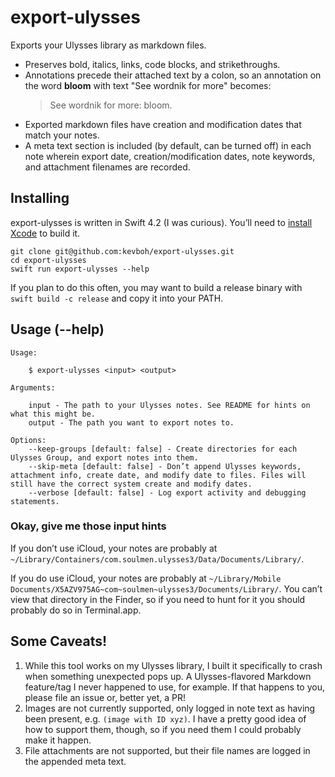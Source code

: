 # export-ulysses

Exports your Ulysses library as markdown files.

- Preserves bold, italics, links, code blocks, and strikethroughs.
- Annotations precede their attached text by a colon, so an annotation on the word **bloom** with text "See wordnik for more" becomes:
  > See wordnik for more: bloom.
- Exported markdown files have creation and modification dates that match your notes.
- A meta text section is included (by default, can be turned off) in each note wherein export date, creation/modification dates, note keywords, and attachment filenames are recorded.

## Installing

export-ulysses is written in Swift 4.2 (I was curious). You’ll need to [install Xcode](https://developer.apple.com/xcode/) to build it.

```
git clone git@github.com:kevboh/export-ulysses.git
cd export-ulysses
swift run export-ulysses --help
```

If you plan to do this often, you may want to build a release binary with `swift build -c release` and copy it into your PATH.

## Usage (--help)

```
Usage:

    $ export-ulysses <input> <output>

Arguments:

    input - The path to your Ulysses notes. See README for hints on what this might be.
    output - The path you want to export notes to.

Options:
    --keep-groups [default: false] - Create directories for each Ulysses Group, and export notes into them.
    --skip-meta [default: false] - Don’t append Ulysses keywords, attachment info, create date, and modify date to files. Files will still have the correct system create and modify dates.
    --verbose [default: false] - Log export activity and debugging statements.
```

### Okay, give me those input hints

If you don’t use iCloud, your notes are probably at `~/Library/Containers/com.soulmen.ulysses3/Data/Documents/Library/`.

If you do use iCloud, your notes are probably at `~/Library/Mobile Documents/X5AZV975AG~com~soulmen~ulysses3/Documents/Library/`. You can’t view that directory in the Finder, so if you need to hunt for it you should probably do so in Terminal.app.

## Some Caveats!

1.  While this tool works on my Ulysses library, I built it specifically to crash when something unexpected pops up. A Ulysses-flavored Markdown feature/tag I never happened to use, for example. If that happens to you, please file an issue or, better yet, a PR!
2.  Images are not currently supported, only logged in note text as having been present, e.g. `(image with ID xyz)`. I have a pretty good idea of how to support them, though, so if you need them I could probably make it happen.
3.  File attachments are not supported, but their file names are logged in the appended meta text.
